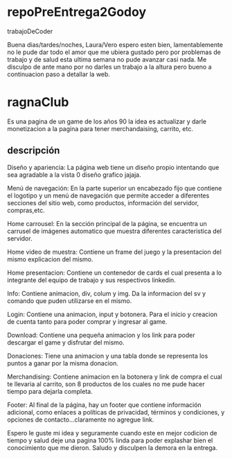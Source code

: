 # repoPreEntrega2Godoy
trabajoDeCoder

Buena dias/tardes/noches,
                         Laura/Vero espero esten bien, lamentablemente no le pude dar todo el amor que me ubiera gustado pero por problemas de trabajo y de salud esta ultima semana no pude avanzar casi nada. Me disculpo de ante mano por no darles un trabajo a la altura pero bueno a continuacion paso a detallar la web.
                        
# ragnaClub

Es una pagina de un game de los años 90 la idea es actualizar y darle monetizacion a la pagina para tener merchandaising, carrito, etc.

## descripción

Diseño y apariencia: La página web tiene un diseño propio intentando que sea agradable a la vista 0 diseño grafico jajaja.

Menú de navegación: En la parte superior un encabezado fijo que contiene el logotipo y un menú de navegación que permite acceder a diferentes secciones del sitio web, como productos, información del servidor, compras,etc.

Home carrousel: En la sección principal de la página, se encuentra un carrusel de imágenes automatico que muestra diferentes caracteristica del servidor.

Home video de muestra: Contiene un frame del juego y la presentacion del mismo explicacion del mismo.

Home presentacion: Contiene un contenedor de cards el cual presenta a lo integrante del equipo de trabajo y sus respectivos linkedin.

Info: Contiene animacion, div, colum y img. Da la informacion del sv y comando que puden utilizarse en el mismo.

Login: Contiene una animacion, input y botonera. Para el inicio y creacion de cuenta tanto para poder comprar y ingresar al game.

Download: Contiene una pequeña animacion y los link para poder descargar el game y disfrutar del mismo.

Donaciones: Tiene una animacion y una tabla donde se representa los puntos a ganar por la misma donacion.

Merchandising: Contiene animacion en la botonera y link de compra el cual te llevaria al carrito, son 8 productos de los cuales no me pude hacer tiempo para dejarla completa.

Footer: Al final de la página, hay un footer que contiene información adicional, como enlaces a políticas de privacidad, términos y condiciones, y opciones de contacto...claramente no agregue link.

Espero le guste mi idea y seguramente cuando este en mejor codicion de tiempo y salud deje una pagina 100% linda para poder explashar bien el conocimiento que me dieron. Saludo y disculpen la demora en la entrega.